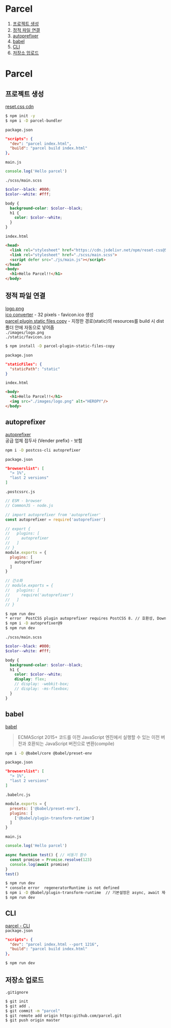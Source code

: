 # Parcel
1. [프로젝트 생성](#프로젝트-생성)
1. [정적 파일 연결](#정적-파일-연결)
1. [autoprefixer](#autoprefixer)
1. [babel](#babel)
1. [CLI](#cli)
1. [저장소 업로드](#저장소-업로드)

# Parcel
## 프로젝트 생성
[reset.css cdn](https://www.jsdelivr.com/package/npm/reset-css)
```bash
$ npm init -y
$ npm i -D parcel-bundler
```
`package.json`
```json
"scripts": {
  "dev": "parcel index.html",
  "build": "parcel build index.html"
},
```
`main.js`
```js
console.log('Hello parcel')
```
`./scss/main.scss`
```scss
$color--black: #000;
$color--white: #fff;

body {
  background-color: $color--black;
  h1 {
    color: $color--white;
  }
}

```
`index.html`
```html
<head>
  <link rel="stylesheet" href="https://cdn.jsdelivr.net/npm/reset-css@5.0.1/reset.min.css">
  <link rel="stylesheet" href="./scss/main.scss">
  <script defer src="./js/main.js"></script>
</head>
<body>
  <h1>Hello Parcel!!</h1>
</body>
```

## 정적 파일 연결
[logo.png](https://heropy.blog/css/images/logo.png)  
[ico converter](https://www.icoconverter.com/) - 32 pixels - favicon.ico 생성  
[parcel plugin static files copy](https://www.npmjs.com/package/parcel-plugin-static-files-copy) - 지정한 경로(static)의 resources를 build 시 dist 폴더 안에 자동으로 넣어줌  
`./images/logo.png`  
`./static/favicon.ico`  
```bash
$ npm install -D parcel-plugin-static-files-copy
```
`package.json`
```json
"staticFiles": {
  "staticPath": "static"
}
```
`index.html`
```html
<body>
  <h1>Hello Parcel!!</h1>
  <img src="./images/logo.png" alt="HEROPY"/>
</body>
```

## autoprefixer
[autoprefixer](https://github.com/postcss/autoprefixer#cli)  
공급 업체 접두사 (Vender prefix) - 보험
```bash
npm i -D postcss-cli autoprefixer
```
`package.json`
```json
"browserslist": [
  "> 1%",
  "last 2 versions"
]
```
`.postcssrc.js`
```js
// ESM - browser
// CommonJS - node.js

// import autoprefixer from 'autoprefixer'
const autoprefixer = require('autoprefixer')

// export {
//   plugins: [
//     autoprefixer
//   ]
// }
module.exports = {
  plugins: [
    autoprefixer
  ]
}

// 간소화
// module.exports = {
//   plugins: [
//     require('autoprefixer')
//   ]
// }
```
```bash
$ npm run dev
* error  PostCSS plugin autoprefixer requires PostCSS 8. // 호환성, Downgrade your autoprefixer to version 9
$ npm i -D autoprefixer@9
$ npm run dev
```
`./scss/main.scss`
```scss
$color--black: #000;
$color--white: #fff;

body {
  background-color: $color--black;
  h1 {
    color: $color--white;
    display: flex;
    // display: -webkit-box;
    // display: -ms-flexbox;
  }
}
```

## babel
[babel](https://babeljs.io/setup#installation)  
 > ECMAScript 2015+ 코드를 이전 JavaScript 엔진에서 실행할 수 있는 이전 버전과 호환되는 JavaScript 버전으로 변환(compile)
```bash
npm i -D @babel/core @babel/preset-env
```
`package.json`
```json
"browserslist": [
  "> 1%",
  "last 2 versions"
]
```
`.babelrc.js`
```js
module.exports = {
  presets: ['@babel/preset-env'],
  plugins: [
    ['@babel/plugin-transform-runtime']
  ]
}
```
`main.js`
```js
console.log('Hello parcel')

async function test() { // 비동기 함수
  const promise = Promise.resolve(123)
  console.log(await promise)
}
test()
```
```bash
$ npm run dev
* console error  regeneratorRuntime is not defined
$ npm i -D @babel/plugin-transform-runtime  // 기본설정은 async, await 제공안함
$ npm run dev
```

## CLI
[parcel - CLI](https://ko.parceljs.org/cli.html)  
`package.json`
```json
"scripts": {
  "dev": "parcel index.html --port 1216",
  "build": "parcel build index.html"
},
```
```bash
$ npm run dev
```

## 저장소 업로드
`.gitignore`
```bash
$ git init
$ git add .
$ git commit -m "parcel"
$ git remote add origin https:github.com/parcel.git
$ git push origin master
```
